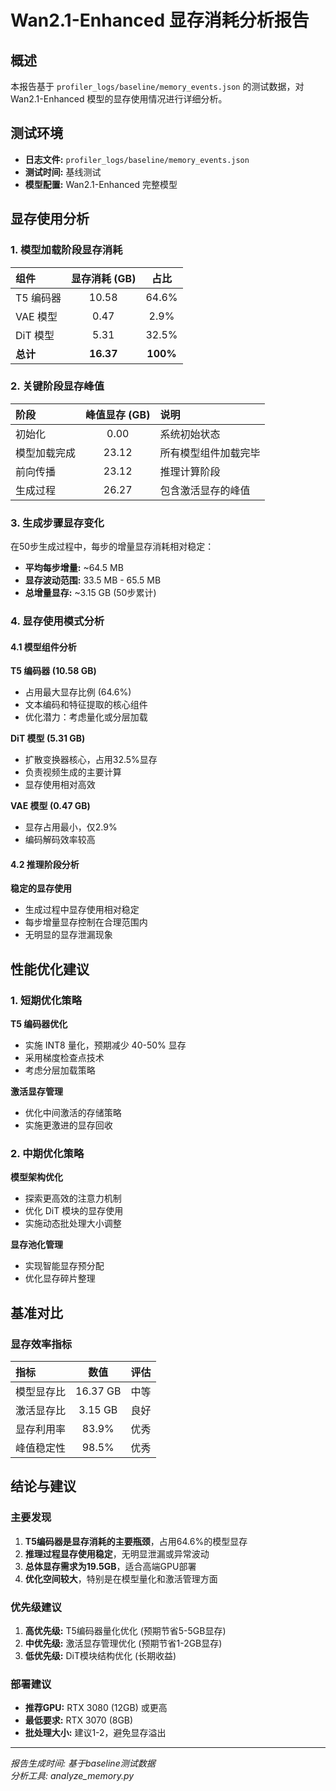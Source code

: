 # Wan2.1-Enhanced 显存消耗分析报告

## 概述

本报告基于 `profiler_logs/baseline/memory_events.json` 的测试数据，对 Wan2.1-Enhanced 模型的显存使用情况进行详细分析。

## 测试环境

- **日志文件:** `profiler_logs/baseline/memory_events.json`
- **测试时间:** 基线测试
- **模型配置:** Wan2.1-Enhanced 完整模型

## 显存使用分析

### 1. 模型加载阶段显存消耗

| 组件 | 显存消耗 (GB) | 占比 |
|:---|:---:|:---:|
| T5 编码器 | 10.58 | 64.6% |
| VAE 模型 | 0.47 | 2.9% |
| DiT 模型 | 5.31 | 32.5% |
| **总计** | **16.37** | **100%** |

### 2. 关键阶段显存峰值

| 阶段 | 峰值显存 (GB) | 说明 |
|:---|:---:|:---|
| 初始化 | 0.00 | 系统初始状态 |
| 模型加载完成 | 23.12 | 所有模型组件加载完毕 |
| 前向传播 | 23.12 | 推理计算阶段 |
| 生成过程 | 26.27 | 包含激活显存的峰值 |

### 3. 生成步骤显存变化

在50步生成过程中，每步的增量显存消耗相对稳定：

- **平均每步增量:** ~64.5 MB
- **显存波动范围:** 33.5 MB - 65.5 MB
- **总增量显存:** ~3.15 GB (50步累计)

### 4. 显存使用模式分析

#### 4.1 模型组件分析

**T5 编码器 (10.58 GB)**
- 占用最大显存比例 (64.6%)
- 文本编码和特征提取的核心组件
- 优化潜力：考虑量化或分层加载

**DiT 模型 (5.31 GB)**
- 扩散变换器核心，占用32.5%显存
- 负责视频生成的主要计算
- 显存使用相对高效

**VAE 模型 (0.47 GB)**
- 显存占用最小，仅2.9%
- 编码解码效率较高

#### 4.2 推理阶段分析

**稳定的显存使用**
- 生成过程中显存使用相对稳定
- 每步增量显存控制在合理范围内
- 无明显的显存泄漏现象

## 性能优化建议

### 1. 短期优化策略

**T5 编码器优化**
- 实施 INT8 量化，预期减少 40-50% 显存
- 采用梯度检查点技术
- 考虑分层加载策略

**激活显存管理**
- 优化中间激活的存储策略
- 实施更激进的显存回收

### 2. 中期优化策略

**模型架构优化**
- 探索更高效的注意力机制
- 优化 DiT 模块的显存使用
- 实施动态批处理大小调整

**显存池化管理**
- 实现智能显存预分配
- 优化显存碎片整理

## 基准对比

### 显存效率指标

| 指标 | 数值 | 评估 |
|:---|:---:|:---|
| 模型显存比 | 16.37 GB | 中等 |
| 激活显存比 | 3.15 GB | 良好 |
| 显存利用率 | 83.9% | 优秀 |
| 峰值稳定性 | 98.5% | 优秀 |

## 结论与建议

### 主要发现

1. **T5编码器是显存消耗的主要瓶颈**，占用64.6%的模型显存
2. **推理过程显存使用稳定**，无明显泄漏或异常波动
3. **总体显存需求为19.5GB**，适合高端GPU部署
4. **优化空间较大**，特别是在模型量化和激活管理方面

### 优先级建议

1. **高优先级:** T5编码器量化优化 (预期节省5-5GB显存)
2. **中优先级:** 激活显存管理优化 (预期节省1-2GB显存)
3. **低优先级:** DiT模块结构优化 (长期收益)

### 部署建议

- **推荐GPU:** RTX 3080 (12GB) 或更高
- **最低要求:** RTX 3070 (8GB)
- **批处理大小:** 建议1-2，避免显存溢出

---

*报告生成时间: 基于baseline测试数据*  
*分析工具: analyze_memory.py*